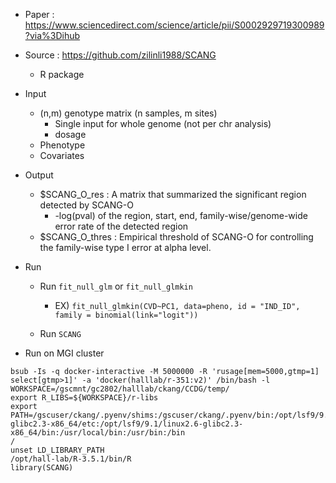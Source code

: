 - Paper : https://www.sciencedirect.com/science/article/pii/S0002929719300989?via%3Dihub
- Source : https://github.com/zilinli1988/SCANG
  - R package

- Input 
  - (n,m) genotype matrix (n samples, m sites)
    - Single input for whole genome (not per chr analysis)
    - dosage
  - Phenotype 
  - Covariates
  
- Output
  - $SCANG_O_res : A matrix that summarized the significant region detected by SCANG-O
    - -log(pval) of the region, start, end, family-wise/genome-wide error rate of the detected region
  - $SCANG_O_thres : Empirical threshold of SCANG-O for controlling the family-wise type I error at alpha level.

- Run
  - Run `fit_null_glm` or `fit_null_glmkin`
    - EX) `fit_null_glmkin(CVD~PC1, data=pheno, id = "IND_ID", family = binomial(link="logit"))`
    
 
  - Run `SCANG`


- Run on MGI cluster
```
bsub -Is -q docker-interactive -M 5000000 -R 'rusage[mem=5000,gtmp=1] select[gtmp>1]' -a 'docker(halllab/r-351:v2)' /bin/bash -l
WORKSPACE=/gscmnt/gc2802/halllab/ckang/CCDG/temp/
export R_LIBS=${WORKSPACE}/r-libs
export PATH=/gscuser/ckang/.pyenv/shims:/gscuser/ckang/.pyenv/bin:/opt/lsf9/9.1/linux2.6-glibc2.3-x86_64/etc:/opt/lsf9/9.1/linux2.6-glibc2.3-x86_64/bin:/usr/local/bin:/usr/bin:/bin
/
unset LD_LIBRARY_PATH
/opt/hall-lab/R-3.5.1/bin/R
library(SCANG)
```
